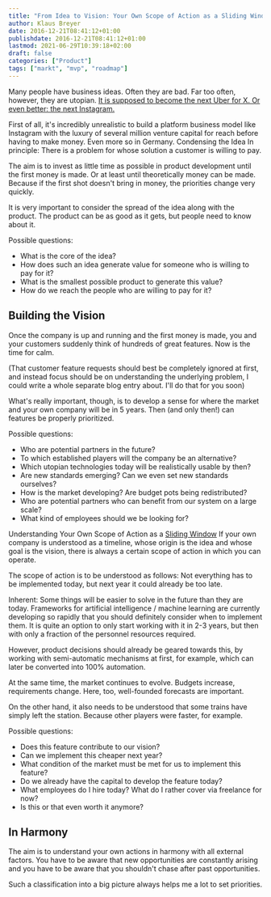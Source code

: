 ```yaml
---
title: "From Idea to Vision: Your Own Scope of Action as a Sliding Window"
author: Klaus Breyer
date: 2016-12-21T08:41:12+01:00
publishdate: 2016-12-21T08:41:12+01:00
lastmod: 2021-06-29T10:39:18+02:00
draft: false
categories: ["Product"]
tags: ["markt", "mvp", "roadmap"]
---
```


Many people have business ideas. Often they are bad. Far too often, however, they are utopian. [It is supposed to become the next Uber for X. Or even better: the next Instagram.](https://klaus-breyer.de/blog/entrepreneurship/das-neue-x-fuer-y-ueber-startups-die-plattformen-sein-wollen/1810)

First of all, it's incredibly unrealistic to build a platform business model like Instagram with the luxury of several million venture capital for reach before having to make money. Even more so in Germany.
Condensing the Idea
In principle: There is a problem for whose solution a customer is willing to pay.

The aim is to invest as little time as possible in product development until the first money is made. Or at least until theoretically money can be made. Because if the first shot doesn't bring in money, the priorities change very quickly.

It is very important to consider the spread of the idea along with the product. The product can be as good as it gets, but people need to know about it.

Possible questions:

- What is the core of the idea?
- How does such an idea generate value for someone who is willing to pay for it?
- What is the smallest possible product to generate this value?
- How do we reach the people who are willing to pay for it?

## Building the Vision

Once the company is up and running and the first money is made, you and your customers suddenly think of hundreds of great features. Now is the time for calm.

(That customer feature requests should best be completely ignored at first, and instead focus should be on understanding the underlying problem, I could write a whole separate blog entry about. I'll do that for you soon)

What's really important, though, is to develop a sense for where the market and your own company will be in 5 years. Then (and only then!) can features be properly prioritized.

Possible questions:

- Who are potential partners in the future?
- To which established players will the company be an alternative?
- Which utopian technologies today will be realistically usable by then?
- Are new standards emerging? Can we even set new standards ourselves?
- How is the market developing? Are budget pots being redistributed?
- Who are potential partners who can benefit from our system on a large scale?
- What kind of employees should we be looking for?

Understanding Your Own Scope of Action as a [Sliding Window](https://de.wikipedia.org/wiki/Sliding_Window)
If your own company is understood as a timeline, whose origin is the idea and whose goal is the vision, there is always a certain scope of action in which you can operate.

The scope of action is to be understood as follows: Not everything has to be implemented today, but next year it could already be too late.

Inherent: Some things will be easier to solve in the future than they are today. Frameworks for artificial intelligence / machine learning are currently developing so rapidly that you should definitely consider when to implement them. It is quite an option to only start working with it in 2-3 years, but then with only a fraction of the personnel resources required.

However, product decisions should already be geared towards this, by working with semi-automatic mechanisms at first, for example, which can later be converted into 100% automation.

At the same time, the market continues to evolve. Budgets increase, requirements change. Here, too, well-founded forecasts are important.

On the other hand, it also needs to be understood that some trains have simply left the station. Because other players were faster, for example.

Possible questions:

- Does this feature contribute to our vision?
- Can we implement this cheaper next year?
- What condition of the market must be met for us to implement this feature?
- Do we already have the capital to develop the feature today?
- What employees do I hire today? What do I rather cover via freelance for now?
- Is this or that even worth it anymore?

## In Harmony

The aim is to understand your own actions in harmony with all external factors. You have to be aware that new opportunities are constantly arising and you have to be aware that you shouldn't chase after past opportunities.

Such a classification into a big picture always helps me a lot to set priorities.
